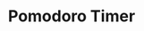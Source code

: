 ---
title: "Pomodoro Timer"
title_fr: "Pomodoro Timer"
order: 3
description: "Project I created for the 'Front-End Librairies' certification on freeCodeCamp"
description_fr: "Project I created for the 'Front-End Librairies' certification on freeCodeCamp"
featuredImage: ../images/fcc-pomodoro-timer.png
url: "https://codepen.io/anhek/full/RwbzgLq"
tags: ["html", "scss", "javascript", "react"]
tags_fr: ["html", "scss", "javascript", "react"]
---